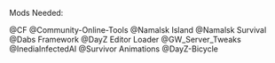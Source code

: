Mods Needed:

@CF
@Community-Online-Tools
@Namalsk Island
@Namalsk Survival
@Dabs Framework
@DayZ Editor Loader
@GW_Server_Tweaks
@InediaInfectedAI
@Survivor Animations
@DayZ-Bicycle